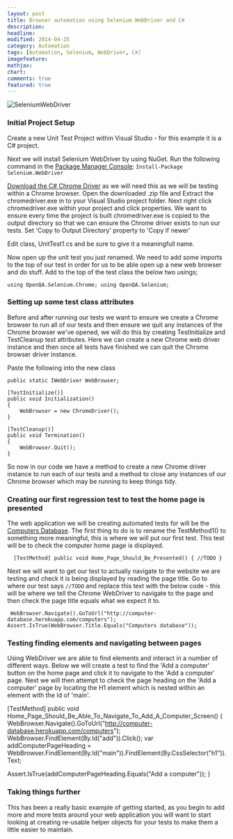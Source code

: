 ```yaml
---
layout: post
title: Browser automation using Selenium WebDriver and C#
description: 
headline: 
modified: 2014-04-25
category: Automation
tags: [Automation, Selenium, WebDriver, C#]
imagefeature: 
mathjax: 
chart: 
comments: true
featured: true
---
```


![SeleniumWebDriver](https://i0.wp.com/learn-automation.com/wp-content/uploads/2015/08/Cross-browser-testing-in-Selenium-Webdriver.png?fit=525%2C333)

### Initial Project Setup 
Create a new Unit Test Project within Visual Studio - for this example it is a C# project.

Next we will install Selenium WebDriver by using NuGet. Run the following command in the [Package Manager Console](https://docs.nuget.org/docs/start-here/using-the-package-manager-console):
`Install-Package Selenium.WebDriver`

[Download the C# Chrome Driver](https://chromedriver.storage.googleapis.com/index.html?path=2.29/) as we will need this as we will be testing within a Chrome browser.
Open the downloaded .zip file and Extract the chromedriver.exe in to your Visual Studio project folder.
Next right click chromedriver.exe within your project and click properties. We want to ensure every time the project is built chromedriver.exe is copied to the output directory so that we can ensure the Chrome driver exists to run our tests. Set 'Copy to Output Directory' property to 'Copy if newer'

Edit class, UnitTest1.cs and be sure to give it a meaningfull name.

Now open up the unit test you just renamed. We need to add some imports to the top of our test in order for us to be able open up a new web browser and do stuff. Add to the top of the test class the below two usings;

`
using OpenQA.Selenium.Chrome;
using OpenQA.Selenium;
`

### Setting up some test class attributes
Before and after running our tests we want to ensure we create a Chrome browser to run all of our tests and then ensure we quit any instances of the Chrome browser we've opened, we will do this by creating TestInitialize and TestCleanup test attributes. Here we can create a new Chrome web driver instance and then once all tests have finished we can quit the Chrome browser driver instance.

Paste the following into the new class

	public static IWebDriver WebBrowser;

	[TestInitialize()]
	public void Initialization()
	{
		WebBrowser = new ChromeDriver();
	}

	[TestCleanup()]
	public void Termination()
	{
		WebBrowser.Quit();
	}


So now in our code we have a method to create a new Chrome driver instance to run each of our tests and a method to close any instances of our Chrome browser which may be running to keep things tidy.

### Creating our first regression test to test the home page is presented

The web application we will be creating automated tests for will be the [Computers Database](http://computer-database.herokuapp.com/computers).
The first thing to do is to rename the TestMethod1() to something more meaningful, this is where we will put our first test. This test will be to check the computer home page is displayed.

`   [TestMethod]
	public void Home_Page_Should_Be_Presented()
	{
	  //TODO
	}
`

Next we will want to get our test to actually navigate to the website we are testing and check it is being displayed by reading the page title. Go to where our test says `//TODO` and replace this text with the below code - this will be where we tell the Chrome WebDriver to navigate to the page and then check the page title equals what we expect it to.

` WebBrowser.Navigate().GoToUrl("http://computer-database.herokuapp.com/computers");
	Assert.IsTrue(WebBrowser.Title.Equals("Computers database"));`

	
### Testing finding elements and navigating between pages

Using WebDriver we are able to find elements and interact in a number of different ways. Below we will create a test to find the 'Add a computer' button on the home page and click it to navigate to the 'Add a computer' page. Next we will then attempt to check the page heading on the 'Add a computer' page by locating the H1 element which is nested within an element with the Id of 'main'.

 
  [TestMethod]
public void Home_Page_Should_Be_Able_To_Navigate_To_Add_A_Computer_Screen()
{ 
  WebBrowser.Navigate().GoToUrl("http://computer-database.herokuapp.com/computers");
  WebBrowser.FindElement(By.Id("add")).Click();
  var addComputerPageHeading = WebBrowser.FindElement(By.Id("main")).FindElement(By.CssSelector("h1")).Text;

  Assert.IsTrue(addComputerPageHeading.Equals("Add a computer"));
}


### Taking things further

This has been a really basic example of getting started, as you begin to add more and more tests around your web application you will want to start looking at creating re-usable helper objects for your tests to make them a little easier to maintain. 
